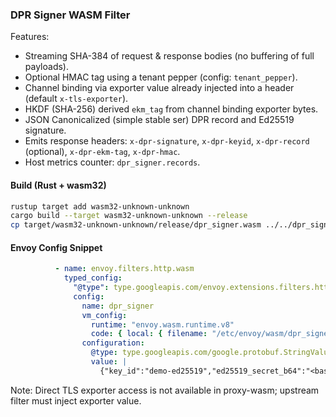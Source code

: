 ### DPR Signer WASM Filter

Features:
* Streaming SHA-384 of request & response bodies (no buffering of full payloads).
* Optional HMAC tag using a tenant pepper (config: `tenant_pepper`).
* Channel binding via exporter value already injected into a header (default `x-tls-exporter`).
* HKDF (SHA-256) derived `ekm_tag` from channel binding exporter bytes.
* JSON Canonicalized (simple stable ser) DPR record and Ed25519 signature.
* Emits response headers: `x-dpr-signature`, `x-dpr-keyid`, `x-dpr-record` (optional), `x-dpr-ekm-tag`, `x-dpr-hmac`.
* Host metrics counter: `dpr_signer.records`.

#### Build (Rust + wasm32)
```bash
rustup target add wasm32-unknown-unknown
cargo build --target wasm32-unknown-unknown --release
cp target/wasm32-unknown-unknown/release/dpr_signer.wasm ../../dpr_signer.wasm
```

#### Envoy Config Snippet
```yaml
          - name: envoy.filters.http.wasm
            typed_config:
              "@type": type.googleapis.com/envoy.extensions.filters.http.wasm.v3.Wasm
              config:
                name: dpr_signer
                vm_config:
                  runtime: "envoy.wasm.runtime.v8"
                  code: { local: { filename: "/etc/envoy/wasm/dpr_signer.wasm" } }
                configuration:
                  @type: type.googleapis.com/google.protobuf.StringValue
                  value: |
                    {"key_id":"demo-ed25519","ed25519_secret_b64":"<base64 64B keypair bytes>","tenant_pepper":"pepper123","emit_record_header":false}
```

Note: Direct TLS exporter access is not available in proxy-wasm; upstream filter must inject exporter value.
